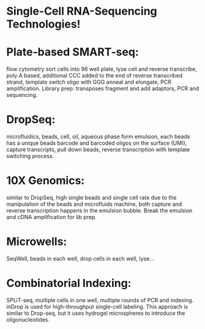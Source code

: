 # Single-Cell RNA-Sequencing Technologies!

# Plate-based SMART-seq: 
flow cytometry sort cells into 96 well plate, lyse cell and reverse transcribe, poly A based, additional CCC added to the end of reverse transcribed strand, template switch oligo with GGG anneal and elongate, PCR amplification. Library prep: transposes fragment and add adaptors, PCR and sequencing.

# DropSeq: 
microfluidics, beads, cell, oil, aqueous phase form emulsion, each beads has a unique beads barcode and barcoded oligos on the surface (UMI), capture transcripts, pull down beads, reverse transcription with template switching process.

# 10X Genomics: 
similar to DropSeq, high single beads and single cell rate due to the manipulation of the beads and microfluids machine, both capture and reverse transcription happens in the emulsion bubble. Break the emulsion and cDNA amplification for lib prep. 

# Microwells: 
SeqWell, beads in each well, drop cells in each well, lyse…

# Combinatorial Indexing: 
SPLiT-seq, multiple cells in one well, multiple rounds of PCR and indexing.
inDrop is used for high-throughput single-cell labeling. This approach is similar to Drop-seq, but it uses hydrogel microspheres to introduce the oligonucleotides.
